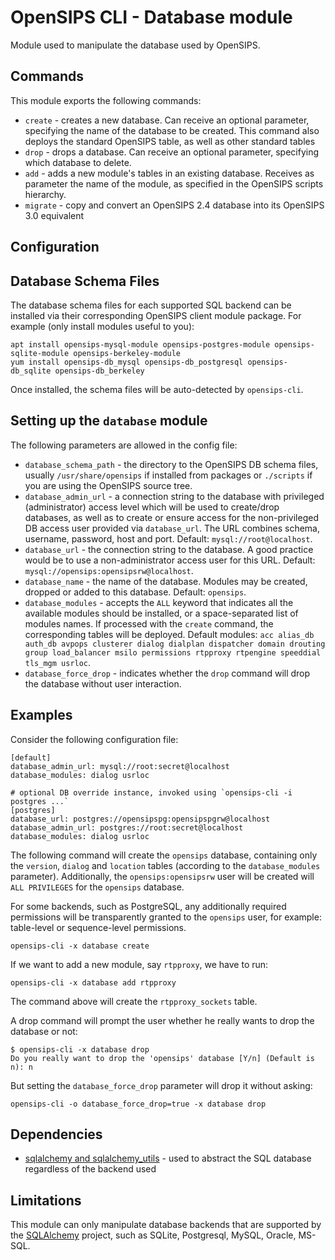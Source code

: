 # OpenSIPS CLI - Database module

Module used to manipulate the database used by OpenSIPS.

## Commands

This module exports the following commands:
* `create` - creates a new database. Can receive an optional parameter,
specifying the name of the database to be created. This command also deploys
the standard OpenSIPS table, as well as other standard tables
* `drop` - drops a database. Can receive an optional parameter, specifying
which database to delete.
* `add` - adds a new module's tables in an existing database. Receives as
parameter the name of the module, as specified in the OpenSIPS scripts
hierarchy.
* `migrate` - copy and convert an OpenSIPS 2.4 database into its OpenSIPS
3.0 equivalent

## Configuration

## Database Schema Files

The database schema files for each supported SQL backend can be installed via
their corresponding OpenSIPS client module package.  For example (only install modules useful to you):

```
apt install opensips-mysql-module opensips-postgres-module opensips-sqlite-module opensips-berkeley-module
yum install opensips-db_mysql opensips-db_postgresql opensips-db_sqlite opensips-db_berkeley
```

Once installed, the schema files will be auto-detected by `opensips-cli`.

## Setting up the `database` module

The following parameters are allowed in the config file:

* `database_schema_path` - the directory to the OpenSIPS DB schema files,
usually `/usr/share/opensips` if installed from packages or `./scripts` if you
are using the OpenSIPS source tree.
* `database_admin_url` - a connection string to the database with privileged
(administrator) access level which will be used to create/drop databases, as
well as to create or ensure access for the non-privileged DB access user
provided via `database_url`.  The URL combines schema, username, password, host
and port.  Default: `mysql://root@localhost`.
* `database_url` - the connection string to the database.  A good practice
would be to use a non-administrator access user for this URL.  Default:
`mysql://opensips:opensipsrw@localhost`.
* `database_name` - the name of the database. Modules may be created, dropped
or added to this database.  Default: `opensips`.
* `database_modules` - accepts the `ALL` keyword that indicates all the
available modules should be installed, or a space-separated list of modules
names.  If processed with the `create` command, the corresponding tables will
be deployed.  Default modules: `acc alias_db auth_db avpops clusterer dialog
dialplan dispatcher domain drouting group load_balancer msilo permissions
rtpproxy rtpengine speeddial tls_mgm usrloc`.
* `database_force_drop` - indicates whether the `drop` command will drop the
database without user interaction.

## Examples

Consider the following configuration file:

```
[default]
database_admin_url: mysql://root:secret@localhost
database_modules: dialog usrloc

# optional DB override instance, invoked using `opensips-cli -i postgres ...`
[postgres]
database_url: postgres://opensipspg:opensipspgrw@localhost
database_admin_url: postgres://root:secret@localhost
database_modules: dialog usrloc
```

The following command will create the `opensips` database, containing only the
`version`, `dialog` and `location` tables (according to the `database_modules`
parameter).  Additionally, the `opensips:opensipsrw` user will be created will
`ALL PRIVILEGES` for the `opensips` database.

For some backends, such as PostgreSQL, any additionally required permissions
will be transparently granted to the `opensips` user, for example:
table-level or sequence-level permissions.

```
opensips-cli -x database create
```

If we want to add a new module, say `rtpproxy`, we have to run:

```
opensips-cli -x database add rtpproxy
```
The command above will create the `rtpproxy_sockets` table.

A drop command will prompt the user whether he really wants to drop the
database or not:

```
$ opensips-cli -x database drop
Do you really want to drop the 'opensips' database [Y/n] (Default is n): n
```

But setting the `database_force_drop` parameter will drop it without asking:
```
opensips-cli -o database_force_drop=true -x database drop
```

## Dependencies

* [sqlalchemy and sqlalchemy_utils](https://www.sqlalchemy.org/) - used to
abstract the SQL database regardless of the backend used

## Limitations

This module can only manipulate database backends that are supported by the
[SQLAlchemy](https://www.sqlalchemy.org/) project, such as  SQLite,
Postgresql, MySQL, Oracle, MS-SQL.
